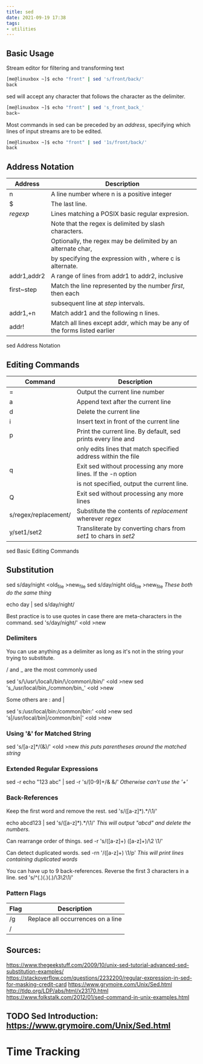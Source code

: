 ```yaml
---
title: sed
date: 2021-09-19 17:38
tags:
- utilities
---
```


## Basic Usage

Stream editor for filtering and transforming text

``` bash
[me@linuxbox ~]$ echo "front" | sed 's/front/back/'
back
```

sed will accept any character that follows the character as the
delimiter.

``` bash
[me@linuxbox ~]$ echo "front" | sed 's_front_back_'
back~
```

Most commands in sed can be preceded by an *address*, specifying which
lines of input streams are to be edited.

``` bash
[me@linuxbox ~]$ echo "front" | sed '1s/front/back/'
back
```

## Address Notation

| **Address** | **Description**                                                           |
| ----------- | ------------------------------------------------------------------------- |
| n           | A line number where n is a positive integer                               |
| $           | The last line.                                                            |
| *regexp*    | Lines matching a POSIX basic regular expresion.                           |
|             | Note that the regex is delimited by slash characters.                     |
|             | Optionally, the regex may be delimited by an alternate char,              |
|             | by specifying the expression with , where c is alternate.                 |
| addr1,addr2 | A range of lines from addr1 to addr2, inclusive                           |
| first\~step | Match the line represented by the number *first*, then each               |
|             | subsequent line at *step* intervals.                                      |
| addr1,+n    | Match addr1 and the following n lines.                                    |
| addr\!      | Match all lines except addr, which may be any of the forms listed earlier |

sed Address Notation

## Editing Commands

| **Command**          | **Description**                                                  |
| -------------------- | ---------------------------------------------------------------- |
| \=                   | Output the current line number                                   |
| a                    | Append text after the current line                               |
| d                    | Delete the current line                                          |
| i                    | Insert text in front of the current line                         |
| p                    | Print the current line. By default, sed prints every line and    |
|                      | only edits lines that match specified address within the file    |
| q                    | Exit sed without processing any more lines. If the -n option     |
|                      | is not specified, output the current line.                       |
| Q                    | Exit sed without processing any more lines                       |
| s/regex/replacement/ | Substitute the contents of *replacement* wherever *regex*        |
| y/set1/set2          | Transliterate by converting chars from *set1* to chars in *set2* |

sed Basic Editing Commands

## Substitution

sed s/day/night \<old<sub>file</sub> \>new<sub>file</sub> sed
s/day/night old<sub>file</sub> \>new<sub>file</sub> *These both do the
same thing*

echo day | sed s/day/night/

Best practice is to use quotes in case there are meta-characters in the
command. sed 's/day/night/' \<old \>new

### Delimiters

You can use anything as a delimiter as long as it's not in the string
your trying to substitute.

/ and \_ are the most commonly used

sed 's/\\/usr\\/local\\/bin/\\/common\\/bin/' \<old \>new sed
's\_/usr/local/bin\_/common/bin\_' \<old \>new

Some others are : and |

sed 's:/usr/local/bin:/common/bin:' \<old \>new sed
's|/usr/local/bin|/common/bin|' \<old \>new

### Using '&' for Matched String

sed 's/\[a-z\]\*/(&)/' \<old \>new *this puts parentheses around the
matched string*

### Extended Regular Expressions

sed -r echo "123 abc" | sed -r 's/\[0-9\]+/& &/' *Otherwise can't use
the '+'*

### Back-References

Keep the first word and remove the rest. sed 's/\([a-z]*\).\*/\\1/'

echo abcd123 | sed 's/\([a-z]*\).\*/\\1/' *This will output "abcd" and
delete the numbers.*

Can rearrange order of things. sed -r 's/(\[a-z\]+) (\[a-z\]+)/\\2 \\1/'

Can detect duplicated words. sed -rn '/(\[a-z\]+) \\1/p' *This will
print lines containing duplicated words*

You can have up to 9 back-references. Reverse the first 3 characters in
a line. sed 's/^\(.\)\(.\)\(.\)/\\3\\2\\1/'

### Pattern Flags

| **Flag** | **Description**                   |
| -------- | --------------------------------- |
| /g       | Replace all occurrences on a line |
| /        |                                   |

## Sources:

<https://www.thegeekstuff.com/2009/10/unix-sed-tutorial-advanced-sed-substitution-examples/>
<https://stackoverflow.com/questions/2232200/regular-expression-in-sed-for-masking-credit-card>
<https://www.grymoire.com/Unix/Sed.html>
<http://tldp.org/LDP/abs/html/x23170.html>
<https://www.folkstalk.com/2012/01/sed-command-in-unix-examples.html>

## <span class="todo TODO">TODO</span> Sed Introduction: <https://www.grymoire.com/Unix/Sed.html>

# Time Tracking
